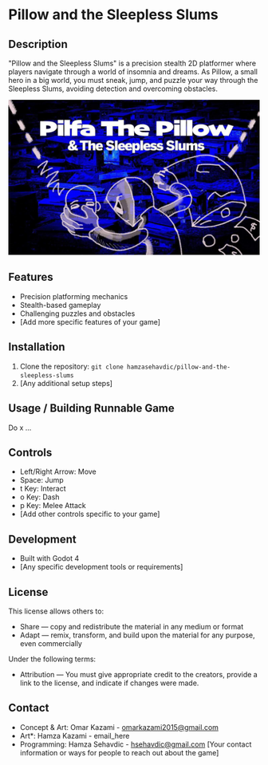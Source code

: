 # Pillow and the Sleepless Slums

## Description
"Pillow and the Sleepless Slums" is a precision stealth 2D platformer where players navigate through a world of insomnia and dreams. As Pillow, a small hero in a big world, you must sneak, jump, and puzzle your way through the Sleepless Slums, avoiding detection and overcoming obstacles.

![Game Teaser Screen](assets/images/portrait.png)

## Features
- Precision platforming mechanics
- Stealth-based gameplay
- Challenging puzzles and obstacles
- [Add more specific features of your game]

## Installation
1. Clone the repository: `git clone hamzasehavdic/pillow-and-the-sleepless-slums`
3. [Any additional setup steps]

## Usage / Building Runnable Game
Do x ...

## Controls
- Left/Right Arrow: Move
- Space: Jump
- t Key: Interact
- o Key: Dash
- p Key: Melee Attack
- [Add other controls specific to your game]

## Development
- Built with Godot 4
- [Any specific development tools or requirements]

## License
This license allows others to:
- Share — copy and redistribute the material in any medium or format
- Adapt — remix, transform, and build upon the material for any purpose, even commercially

Under the following terms:
- Attribution — You must give appropriate credit to the creators, provide a link to the license, and indicate if changes were made.

## Contact
- Concept & Art: Omar Kazami - omarkazami2015@gmail.com
- Art*: Hamza Kazami - email_here
- Programming: Hamza Sehavdic - hsehavdic@gmail.com
[Your contact information or ways for people to reach out about the game]

